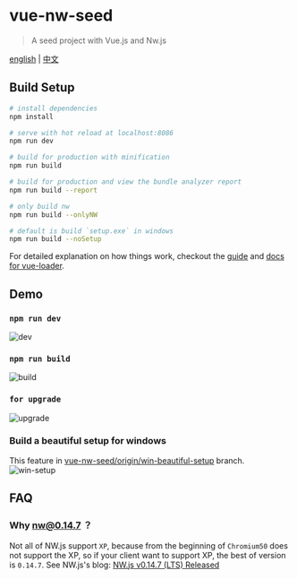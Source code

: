 # vue-nw-seed

> A seed project with Vue.js and Nw.js

[english](/README.md) | [中文](/docs/README_ZH.md)

## Build Setup

``` bash
# install dependencies
npm install

# serve with hot reload at localhost:8086
npm run dev

# build for production with minification
npm run build

# build for production and view the bundle analyzer report
npm run build --report

# only build nw
npm run build --onlyNW

# default is build `setup.exe` in windows
npm run build --noSetup
```

For detailed explanation on how things work, checkout the [guide](http://vuejs-templates.github.io/webpack/) and [docs for vue-loader](http://vuejs.github.io/vue-loader).

## Demo
### `npm run dev`
![dev](/docs/assets/dev.gif)

### `npm run build`
![build](/docs/assets/build.gif)

### `for upgrade`
![upgrade](/docs/assets/upgrade.gif)

### Build a beautiful setup for windows
This feature in [vue-nw-seed/origin/win-beautiful-setup](https://github.com/anchengjian/vue-nw-seed/tree/win-beautiful-setup) branch.
![win-setup](/docs/assets/win-setup.gif)

## FAQ
### Why nw@0.14.7 ？
Not all of NW.js support `XP`, because from the beginning of `Chromium50` does not support the XP, so if your client want to support XP, the best of version is `0.14.7`. See NW.js's blog: [NW.js v0.14.7 (LTS) Released](https://nwjs.io/blog/v0.14.7/)
